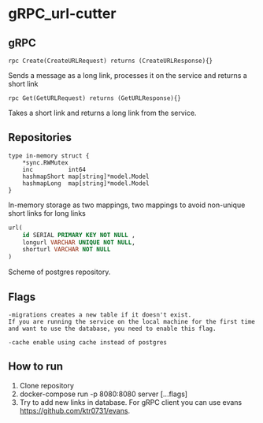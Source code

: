 ﻿# gRPC_url-cutter
## gRPC 
```golang
rpc Create(CreateURLRequest) returns (CreateURLResponse){}
```
Sends a message as a long link, processes it on the service and returns a short link

```golang
rpc Get(GetURLRequest) returns (GetURLResponse){}
```
Takes a short link and returns a long link from the service.
## Repositories 
```golang
type in-memory struct {
	*sync.RWMutex
	inc          int64
	hashmapShort map[string]*model.Model
	hashmapLong  map[string]*model.Model
}
```
In-memory storage as two mappings, two mappings to avoid non-unique short links for long links
```sql
url(
    id SERIAL PRIMARY KEY NOT NULL ,
    longurl VARCHAR UNIQUE NOT NULL,
    shorturl VARCHAR NOT NULL
)
```
Scheme of postgres repository.
## Flags
```
-migrations creates a new table if it doesn't exist. 
If you are running the service on the local machine for the first time and want to use the database, you need to enable this flag.
```
```
-cache enable using cache instead of postgres
```
## How to run
1. Clone repository
2. docker-compose run -p 8080:8080 server [...flags]
3. Try to add new links in database. For gRPC client you can use evans https://github.com/ktr0731/evans.
